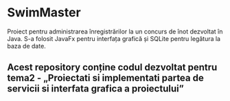 # SwimMaster

Proiect pentru administrarea înregistrărilor la un concurs de înot dezvoltat în Java.
S-a folosit JavaFx pentru interfața grafică și SQLite pentru legătura la baza de date.

## Acest repository conține codul dezvoltat pentru tema2 - „Proiectati si implementati partea de servicii si interfata grafica a proiectului”
